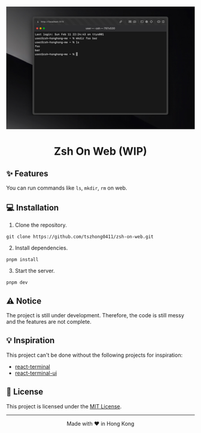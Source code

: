 <div align="center">
  
  ![](/public/images/og.png)
  
  # Zsh On Web (WIP)

</div>

## ✨ Features

You can run commands like `ls`, `mkdir`, `rm` on web.

## 💻 Installation

1. Clone the repository.

```shell
git clone https://github.com/tszhong0411/zsh-on-web.git
```

2. Install dependencies.

```shell
pnpm install
```

3. Start the server.

```shell
pnpm dev
```

## ⚠️ Notice

The project is still under development. Therefore, the code is still messy and the features are not complete.

## 💡 Inspiration

This project can't be done without the following projects for inspiration:

- [react-terminal](https://github.com/bony2023/react-terminal)
- [react-terminal-ui](https://github.com/jonmbake/react-terminal-ui)

## 🪪 License

This project is licensed under the [MIT License](LICENSE).

<hr>
<p align="center">
Made with ❤️ in Hong Kong
</p>
